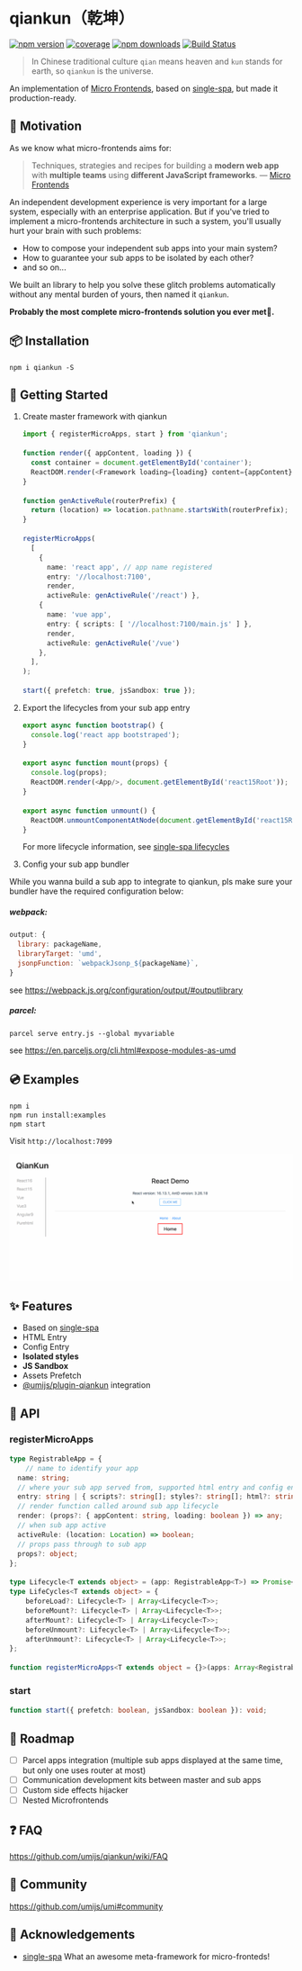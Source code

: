# qiankun（乾坤）

[![npm version](https://img.shields.io/npm/v/qiankun.svg?style=flat-square)](https://www.npmjs.com/package/qiankun)
[![coverage](https://img.shields.io/codecov/c/github/umijs/qiankun.svg?style=flat-square)](https://codecov.io/gh/umijs/qiankun)
[![npm downloads](https://img.shields.io/npm/dt/qiankun.svg?style=flat-square)](https://www.npmjs.com/package/qiankun)
[![Build Status](https://img.shields.io/travis/umijs/qiankun.svg?style=flat-square)](https://travis-ci.org/umijs/qiankun)

> In Chinese traditional culture `qian` means heaven and `kun` stands for earth, so `qiankun` is the universe.

An implementation of [Micro Frontends](https://micro-frontends.org/), based on [single-spa](https://github.com/CanopyTax/single-spa), but made it production-ready.

## 🤔 Motivation

As we know what micro-frontends aims for:

> Techniques, strategies and recipes for building a **modern web app** with **multiple teams** using **different JavaScript frameworks**.				— [Micro Frontends](https://micro-frontends.org/)

An independent development experience is very important for a large system, especially with an enterprise application. But if you've tried to implement a micro-frontends architecture in such a system, you'll usually hurt your brain with such problems:

* How to compose your independent sub apps into your main system?
* How to guarantee your sub apps to be isolated by each other?  
* and so on...

We built an library to help you solve these glitch problems automatically without any mental burden of yours, then named it `qiankun`.

**Probably the most complete micro-frontends solution you ever met🧐.**

## 📦 Installation

```shell
npm i qiankun -S
```

## 🔨 Getting Started

1. Create master framework with qiankun

   ```ts
   import { registerMicroApps, start } from 'qiankun';
   
   function render({ appContent, loading }) {
     const container = document.getElementById('container');
     ReactDOM.render(<Framework loading={loading} content={appContent}/>, container);
   }
   
   function genActiveRule(routerPrefix) {
     return (location) => location.pathname.startsWith(routerPrefix);
   }
   
   registerMicroApps(
     [
       { 
         name: 'react app', // app name registered
         entry: '//localhost:7100',
         render, 
         activeRule: genActiveRule('/react') },
       { 
         name: 'vue app',
         entry: { scripts: [ '//localhost:7100/main.js' ] }, 
         render, 
         activeRule: genActiveRule('/vue') 
       },
     ],
   );
   
   start({ prefetch: true, jsSandbox: true });
   ```
   
2. Export the lifecycles from your sub app entry

   ```ts
   export async function bootstrap() {
     console.log('react app bootstraped');
   }
   
   export async function mount(props) {
     console.log(props);
     ReactDOM.render(<App/>, document.getElementById('react15Root'));
   }
   
   export async function unmount() {
     ReactDOM.unmountComponentAtNode(document.getElementById('react15Root'));
   }
   ```
   For more lifecycle information, see [single-spa lifecycles](https://single-spa.js.org/docs/building-applications.html#registered-application-lifecycle)

3. Config your sub app bundler
   
While you wanna build a sub app to integrate to qiankun, pls make sure your bundler have the required configuration below:
   
##### webpack:
   
   ```js
   output: {
     library: packageName,
     libraryTarget: 'umd',
     jsonpFunction: `webpackJsonp_${packageName}`,
   }
```
   
see https://webpack.js.org/configuration/output/#outputlibrary
   
##### parcel:
   
   ```shell
   parcel serve entry.js --global myvariable
```
   
   see https://en.parceljs.org/cli.html#expose-modules-as-umd

## 💿 Examples

```shell
npm i
npm run install:examples
npm start
```

Visit `http://localhost:7099`

![](./examples/example.gif)

## :sparkles: Features

* Based on [single-spa](https://github.com/CanopyTax/single-spa)
* HTML Entry
* Config Entry
* **Isolated styles**
* **JS Sandbox**
* Assets Prefetch
* [@umijs/plugin-qiankun](https://github.com/umijs/umi-plugin-qiankun) integration

## 📖 API

### registerMicroApps

```typescript
type RegistrableApp = {
	// name to identify your app
  name: string;
  // where your sub app served from, supported html entry and config entry
  entry: string | { scripts?: string[]; styles?: string[]; html?: string };
  // render function called around sub app lifecycle
  render: (props?: { appContent: string, loading: boolean }) => any;
  // when sub app active
  activeRule: (location: Location) => boolean;
  // props pass through to sub app
  props?: object;
};

type Lifecycle<T extends object> = (app: RegistrableApp<T>) => Promise<any>;
type LifeCycles<T extends object> = {
    beforeLoad?: Lifecycle<T> | Array<Lifecycle<T>>;
    beforeMount?: Lifecycle<T> | Array<Lifecycle<T>>;
    afterMount?: Lifecycle<T> | Array<Lifecycle<T>>;
    beforeUnmount?: Lifecycle<T> | Array<Lifecycle<T>>;
    afterUnmount?: Lifecycle<T> | Array<Lifecycle<T>>;
};

function registerMicroApps<T extends object = {}>(apps: Array<RegistrableApp<T>>, lifeCycles?: LifeCycles<T>): void;
```

### start

```typescript
function start({ prefetch: boolean, jsSandbox: boolean }): void;
```

## 🎯 Roadmap
- [ ] Parcel apps integration (multiple sub apps displayed at the same time, but only one uses router at most)
- [ ] Communication development kits between master and sub apps 
- [ ] Custom side effects hijacker
- [ ] Nested Microfrontends

## ❓ FAQ

https://github.com/umijs/qiankun/wiki/FAQ


## 👬 Community

https://github.com/umijs/umi#community

## 🎁 Acknowledgements

* [single-spa](https://github.com/CanopyTax/single-spa) What an awesome meta-framework for micro-fronteds!
